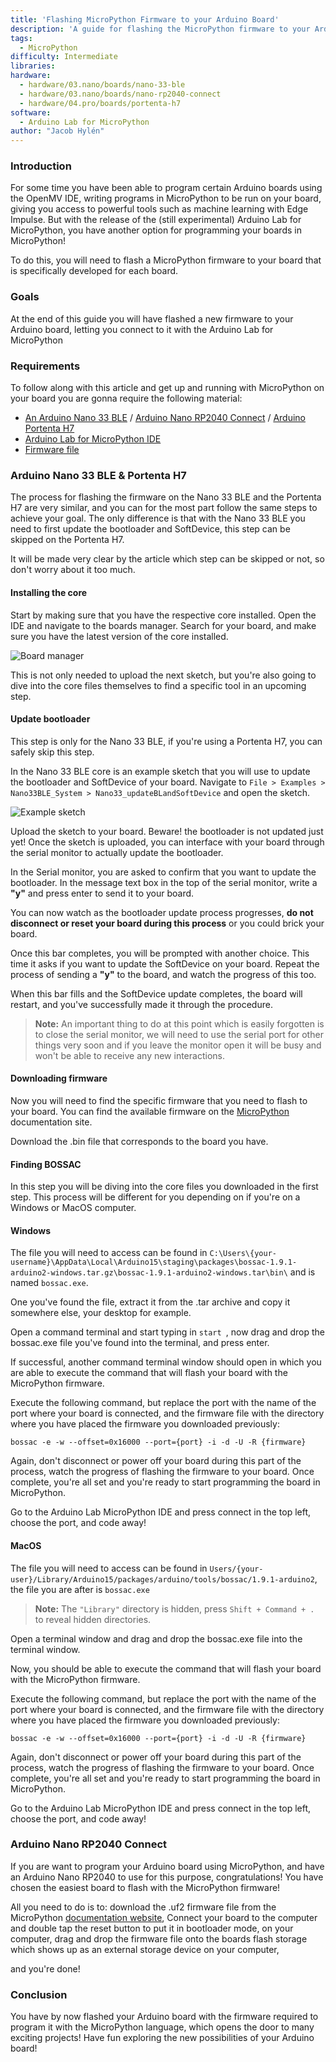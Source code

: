 ```yaml
---
title: 'Flashing MicroPython Firmware to your Arduino Board'
description: 'A guide for flashing the MicroPython firmware to your Arduino Nano 33 BLE Sense, Arduino RP2040 Connect, or Portenta H7, to let you program your board in the MicroPython language.'
tags: 
  - MicroPython
difficulty: Intermediate
libraries:
hardware:
  - hardware/03.nano/boards/nano-33-ble
  - hardware/03.nano/boards/nano-rp2040-connect
  - hardware/04.pro/boards/portenta-h7
software:
  - Arduino Lab for MicroPython
author: "Jacob Hylén"
---
```

### Introduction
For some time you have been able to program certain Arduino boards using the OpenMV IDE, writing programs in MicroPython to be run on your board, giving you access to powerful tools such as machine learning with Edge Impulse. But with the release of the (still experimental) Arduino Lab for MicroPython, you have another option for programming your boards in MicroPython! 

To do this, you will need to flash a MicroPython firmware to your board that is specifically developed for each board.

### Goals
At the end of this guide you will have flashed a new firmware to your Arduino board, letting you connect to it with the Arduino Lab for MicroPython 

### Requirements
To follow along with this article and get up and running with MicroPython on your board you are gonna require the following material:
- [An Arduino Nano 33 BLE](https://docs.arduino.cc/hardware/nano-33-ble) / [Arduino Nano RP2040 Connect](https://docs.arduino.cc/hardware/nano-rp2040-connect) / [Arduino Portenta H7](https://docs.arduino.cc/hardware/portenta-h7)
- [Arduino Lab for MicroPython IDE](https://docs.arduino.cc/micropython/)
- [Firmware file](https://docs.arduino.cc/micropython/)

### Arduino Nano 33 BLE & Portenta H7
The process for flashing the firmware on the Nano 33 BLE and the Portenta H7 are very similar, and you can for the most part follow the same steps to achieve your goal. The only difference is that with the Nano 33 BLE you need to first update the bootloader and SoftDevice, this step can be skipped on the Portenta H7. 

It will be made very clear by the article which step can be skipped or not, so don't worry about it too much.

#### Installing the core
Start by making sure that you have the respective core installed. Open the IDE and navigate to the boards manager. Search for your board, and make sure you have the latest version of the core installed. 

![Board manager](assets/boardmanager.png)

This is not only needed to upload the next sketch, but you're also going to dive into the core files themselves to find a specific tool in an upcoming step.

#### Update bootloader
This step is only for the Nano 33 BLE, if you're using a Portenta H7, you can safely skip this step.

In the Nano 33 BLE core is an example sketch that you will use to update the bootloader and SoftDevice of your board. Navigate to `File > Examples > Nano33BLE_System > Nano33_updateBLandSoftDevice` and open the sketch.

![Example sketch](assets/examplesketch.png)

Upload the sketch to your board. Beware! the bootloader is not updated just yet! Once the sketch is uploaded, you can interface with your board through the serial monitor to actually update the bootloader.

In the Serial monitor, you are asked to confirm that you want to update the bootloader. In the message text box in the top of the serial monitor, write a **"y"** and press enter to send it to your board. 

You can now watch as the bootloader update process progresses, **do not disconnect or reset your board during this process** or you could brick your board.

Once this bar completes, you will be prompted with another choice. This time it asks if you want to update the SoftDevice on your board. Repeat the process of sending a **"y"** to the board, and watch the progress of this too.

When this bar fills and the SoftDevice update completes, the board will restart, and you've successfully made it through the procedure. 

>**Note:** An important thing to do at this point which is easily forgotten is to close the serial monitor, we will need to use the serial port for other things very soon and if you leave the monitor open it will be busy and won't be able to receive any new interactions.

#### Downloading firmware
Now you will need to find the specific firmware that you need to flash to your board. You can find the available firmware on the [MicroPython](https://docs.arduino.cc/micropython/) documentation site. 

Download the .bin file that corresponds to the board you have. 

#### Finding BOSSAC
In this step you will be diving into the core files you downloaded in the first step. This process will be different for you depending on if you're on a Windows or MacOS computer.

#### Windows
The file you will need to access can be found in `C:\Users\{your-username}\AppData\Local\Arduino15\staging\packages\bossac-1.9.1-arduino2-windows.tar.gz\bossac-1.9.1-arduino2-windows.tar\bin\` and is named `bossac.exe`.

One you've found the file, extract it from the .tar archive and copy it somewhere else, your desktop for example. 

Open a command terminal and start typing in `start `, now drag and drop the bossac.exe file you've found into the terminal, and press enter.

If successful, another command terminal window should open in which you are able to execute the command that will flash your board with the MicroPython firmware.

Execute the following command, but replace the port with the name of the port where your board is connected, and the firmware file with the directory where you have placed the firmware you downloaded previously:

```
bossac -e -w --offset=0x16000 --port={port} -i -d -U -R {firmware}
```

Again, don't disconnect or power off your board during this part of the process, watch the progress of flashing the firmware to your board. Once complete, you're all set and you're ready to start programming the board in MicroPython.

Go to the Arduino Lab MicroPython IDE and press connect in the top left, choose the port, and code away!

#### MacOS
The file you will need to access can be found in `Users/{your-user}/Library/Arduino15/packages/arduino/tools/bossac/1.9.1-arduino2`, the file you are after is `bossac.exe`

>**Note:** The `"Library"` directory is hidden, press `Shift + Command + . ` to reveal hidden directories. 

Open a terminal window and drag and drop the bossac.exe file into the terminal window.

Now, you should be able to execute the command that will flash your board with the MicroPython firmware.

Execute the following command, but replace the port with the name of the port where your board is connected, and the firmware file with the directory where you have placed the firmware you downloaded previously:

```
bossac -e -w --offset=0x16000 --port={port} -i -d -U -R {firmware}
```

Again, don't disconnect or power off your board during this part of the process, watch the progress of flashing the firmware to your board. Once complete, you're all set and you're ready to start programming the board in MicroPython.

Go to the Arduino Lab MicroPython IDE and press connect in the top left, choose the port, and code away!

### Arduino Nano RP2040 Connect
If you are want to program your Arduino board using MicroPython, and have an Arduino Nano RP2040 to use for this purpose, congratulations! You have chosen the easiest board to flash with the MicroPython firmware!

All you need to do is to:
download the .uf2 firmware file from the MicroPython [documentation website](docs.arduino.cc/MicroPython), 
Connect your board to the computer and double tap the reset button to put it in bootloader mode,
on your computer, drag and drop the firmware file onto the boards flash storage which shows up as an external storage device on your computer,

and you're done!

 
### Conclusion
You have by now flashed your Arduino board with the firmware required to program it with the MicroPython language, which opens the door to many exciting projects! Have fun exploring the new possibilities of your Arduino board!